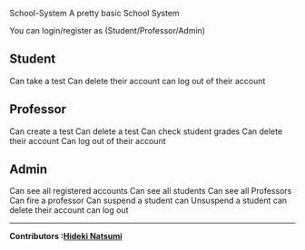   School-System
A pretty basic School System

You can login/register as (Student/Professor/Admin)

Student 
---------------------------------------------------
Can take a test
Can delete their account
can log out of their account

Professor
---------------------------------------------------
Can create a test
Can delete a test
Can check student grades
Can delete their account
Can log out of their account

Admin
---------------------------------------------------
Can see all registered accounts
Can see all students 
Can see all Professors
Can fire a professor
Can suspend a student 
can Unsuspend a student
can delete their account
can log out 


---
<strong>Contributors :[Hideki Natsumi](https://github.com/HidekiNatsumi) 
